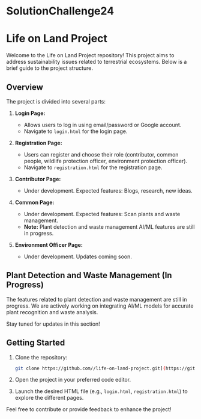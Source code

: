 # SolutionChallenge24
# Life on Land Project

Welcome to the Life on Land Project repository! This project aims to address sustainability issues related to terrestrial ecosystems. Below is a brief guide to the project structure.

## Overview

The project is divided into several parts:

1. **Login Page:**
   - Allows users to log in using email/password or Google account.
   - Navigate to `login.html` for the login page.

2. **Registration Page:**
   - Users can register and choose their role (contributor, common people, wildlife protection officer, environment protection officer).
   - Navigate to `registration.html` for the registration page.

3. **Contributor Page:**
   - Under development. Expected features: Blogs, research, new ideas.

4. **Common Page:**
   - Under development. Expected features: Scan plants and waste management.
   - **Note:** Plant detection and waste management AI/ML features are still in progress.

5. **Environment Officer Page:**
   - Under development. Updates coming soon.

## Plant Detection and Waste Management (In Progress)

The features related to plant detection and waste management are still in progress. We are actively working on integrating AI/ML models for accurate plant recognition and waste analysis.

Stay tuned for updates in this section!

## Getting Started

1. Clone the repository:

    ```bash
    git clone https://github.com//life-on-land-project.git](https://github.com/RadhikaNA/SolutionChallenge24.git
    ```

2. Open the project in your preferred code editor.

3. Launch the desired HTML file (e.g., `login.html`, `registration.html`) to explore the different pages.

Feel free to contribute or provide feedback to enhance the project!

